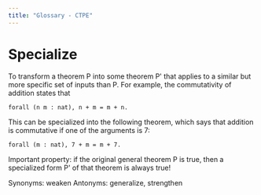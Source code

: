 ```yaml
---
title: "Glossary - CTPE"
---
```


# Specialize

To transform a theorem P into some theorem P' that applies to a similar but more specific set of inputs than P. 
For example, the commutativity of addition states that

```coq
forall (n m : nat), n + m = m + n.
```

This can be specialized into the following theorem, which says that addition is commutative if one of the arguments is 7:

```coq
forall (m : nat), 7 + m = m + 7.
```

Important property: if the original general theorem P is true, then a specialized form P' of that theorem is always true!

Synonyms: weaken
Antonyms: generalize, strengthen
